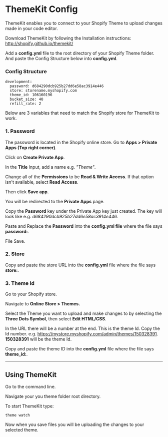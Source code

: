 # ThemeKit Config

ThemeKit enables you to connect to your Shopify Theme to upload changes made in your code editor.

Download ThemeKit by following the Installation instructions:
http://shopify.github.io/themekit/

Add a **config.yml** file to the root directory of your Shopify Theme folder. And paste the Config Structure below into **config.yml**.


### Config Structure

```
development:
  password: d684290dcb925b27dd6e58ac3914e446
  store: storename.myshopify.com
  theme_id: 106160196
  bucket_size: 40
  refill_rate: 2
```

Below are 3 variables that need to match the Shopify store for ThemeKit to work.

### 1. Password
The password is located in the Shopify online store. Go to **Apps > Private Apps (Top right corner)**.

Click on **Create Private App**.

In the **Title** Input, add a name e.g. *"Theme"*.

Change all of the **Permissions** to be **Read & Write Access**. If that option isn't available, select **Read Access**.

Then click **Save app**.

You will be redirected to the **Private Apps** page.

Copy the **Password** key under the Private App key just created.
The key will look like e.g. *d684290dcb925b27dd6e58ac3914e446*.

Paste and Replace the **Password** into the **config.yml file** where the file says **password:**.

File Save.


### 2. Store

Copy and paste the store URL into the **config.yml** file where the file says **store:**.

### 3. Theme Id

Go to your Shopify store.

Navigate to **Online Store > Themes.**

Select the Theme you want to upload and make changes to by selecting the **Three Dots Symbol**, then select **Edit HTML/CSS**.

In the URL there will be a number at the end. This is the theme Id. Copy the Id number. e.g. https://mystore.myshopify.com/admin/themes/150328391. **150328391** will be the theme Id.

Copy and paste the theme ID into the **config.yml** file where the file says **theme_id:**.

---
## Using ThemeKit

Go to the command line.

Navigate your you theme folder root directory.

To start ThemeKit type:

```
theme watch
```  

Now when you save files you will be uploading the changes to your selected theme. 
